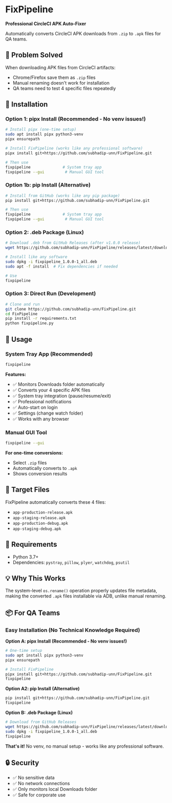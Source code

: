 # FixPipeline

**Professional CircleCI APK Auto-Fixer**

Automatically converts CircleCI APK downloads from `.zip` to `.apk` files for QA teams.

## 🎯 Problem Solved

When downloading APK files from CircleCI artifacts:
- Chrome/Firefox save them as `.zip` files
- Manual renaming doesn't work for installation
- QA teams need to test 4 specific files repeatedly

## 🚀 Installation

### Option 1: pipx Install (Recommended - No venv issues!)

```bash
# Install pipx (one-time setup)
sudo apt install pipx python3-venv
pipx ensurepath

# Install FixPipeline (works like any professional software)
pipx install git+https://github.com/subhadip-unn/FixPipeline.git

# Then use
fixpipeline              # System tray app
fixpipeline --gui         # Manual GUI tool
```

### Option 1b: pip Install (Alternative)

```bash
# Install from GitHub (works like any pip package)
pip install git+https://github.com/subhadip-unn/FixPipeline.git

# Then use
fixpipeline              # System tray app
fixpipeline --gui         # Manual GUI tool
```

### Option 2: .deb Package (Linux)

```bash
# Download .deb from GitHub Releases (after v1.0.0 release)
wget https://github.com/subhadip-unn/FixPipeline/releases/latest/download/fixpipeline_1.0.0-1_all.deb

# Install like any software
sudo dpkg -i fixpipeline_1.0.0-1_all.deb
sudo apt -f install  # Fix dependencies if needed

# Use
fixpipeline
```

### Option 3: Direct Run (Development)

```bash
# Clone and run
git clone https://github.com/subhadip-unn/FixPipeline.git
cd FixPipeline
pip install -r requirements.txt
python fixpipeline.py
```

## 🎯 Usage

### System Tray App (Recommended)

```bash
fixpipeline
```

**Features:**
- ✅ Monitors Downloads folder automatically
- ✅ Converts your 4 specific APK files
- ✅ System tray integration (pause/resume/exit)
- ✅ Professional notifications
- ✅ Auto-start on login
- ✅ Settings (change watch folder)
- ✅ Works with any browser

### Manual GUI Tool

```bash
fixpipeline --gui
```

**For one-time conversions:**
- Select `.zip` files
- Automatically converts to `.apk`
- Shows conversion results

## 🎯 Target Files

FixPipeline automatically converts these 4 files:
- `app-production-release.apk`
- `app-staging-release.apk` 
- `app-production-debug.apk`
- `app-staging-debug.apk`

## 🔧 Requirements

- Python 3.7+
- Dependencies: `pystray`, `pillow`, `plyer`, `watchdog`, `psutil`

## 💡 Why This Works

The system-level `os.rename()` operation properly updates file metadata, making the converted `.apk` files installable via ADB, unlike manual renaming.

## 📦 For QA Teams

### Easy Installation (No Technical Knowledge Required)

**Option A: pipx Install (Recommended - No venv issues!)**
```bash
# One-time setup
sudo apt install pipx python3-venv
pipx ensurepath

# Install FixPipeline
pipx install git+https://github.com/subhadip-unn/FixPipeline.git
fixpipeline
```

**Option A2: pip Install (Alternative)**
```bash
pip install git+https://github.com/subhadip-unn/FixPipeline.git
fixpipeline
```

**Option B: .deb Package (Linux)**
```bash
# Download from GitHub Releases
wget https://github.com/subhadip-unn/FixPipeline/releases/latest/download/fixpipeline_1.0.0-1_all.deb
sudo dpkg -i fixpipeline_1.0.0-1_all.deb
fixpipeline
```

**That's it!** No venv, no manual setup - works like any professional software.

## 🔒 Security

- ✅ No sensitive data
- ✅ No network connections
- ✅ Only monitors local Downloads folder
- ✅ Safe for corporate use
